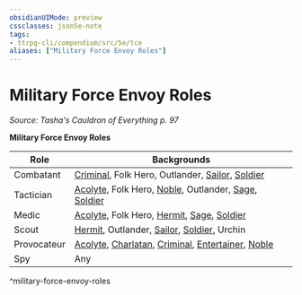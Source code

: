 ```yaml
---
obsidianUIMode: preview
cssclasses: json5e-note
tags:
- ttrpg-cli/compendium/src/5e/tce
aliases: ["Military Force Envoy Roles"]
---
```

# Military Force Envoy Roles
*Source: Tasha's Cauldron of Everything p. 97* 

**Military Force Envoy Roles**

| Role | Backgrounds |
|------|-------------|
| Combatant | [Criminal](3-Compendium/backgrounds/criminal-xphb.md), Folk Hero, Outlander, [Sailor](3-Compendium/backgrounds/sailor-xphb.md), [Soldier](3-Compendium/backgrounds/soldier-xphb.md) |
| Tactician | [Acolyte](3-Compendium/backgrounds/acolyte-xphb.md), Folk Hero, [Noble](3-Compendium/backgrounds/noble-xphb.md), Outlander, [Sage](3-Compendium/backgrounds/sage-xphb.md), [Soldier](3-Compendium/backgrounds/soldier-xphb.md) |
| Medic | [Acolyte](3-Compendium/backgrounds/acolyte-xphb.md), Folk Hero, [Hermit](3-Compendium/backgrounds/hermit-xphb.md), [Sage](3-Compendium/backgrounds/sage-xphb.md), [Soldier](3-Compendium/backgrounds/soldier-xphb.md) |
| Scout | [Hermit](3-Compendium/backgrounds/hermit-xphb.md), Outlander, [Sailor](3-Compendium/backgrounds/sailor-xphb.md), [Soldier](3-Compendium/backgrounds/soldier-xphb.md), Urchin |
| Provocateur | [Acolyte](3-Compendium/backgrounds/acolyte-xphb.md), [Charlatan](3-Compendium/backgrounds/charlatan-xphb.md), [Criminal](3-Compendium/backgrounds/criminal-xphb.md), [Entertainer](3-Compendium/backgrounds/entertainer-xphb.md), [Noble](3-Compendium/backgrounds/noble-xphb.md) |
| Spy | Any |
^military-force-envoy-roles
